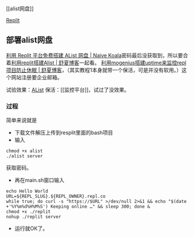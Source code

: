 [[alist网盘]]

[Replit](https://replit.com/)
## 部署alist网盘
[利用 Replit 平台免费搭建 AList 网盘 | Naive Koala](https://www.xalaok.top/post/alist-on-replit/)密码最后没获取到，所以要合着[利用replit搭建Alist | 舒夏博客](https://sxbai.com/2022/11/11/replit-alist/)一起看。
[利用mogenius搭建uptime来监控repl项目防止休眠 | 舒夏博客](https://sxbai.com/2022/11/11/mogenius-uptime-kuma/)，（其实教程1本身就带一个保活，可是并没有软用。）这个网站注册要企业邮箱。

试验效果：[AList](https://9220bb7f-85a4-44e6-aa3a-3432dd2d8e60-00-1h2a5259j87a7.pike.replit.dev/)
保活：[[监控平台]]，试过了没效果。
### 过程

简单来说就是
- 下载文件解压上传到resplit里面的bash项目
- 输入
```
chmod +x alist
./alist server
````
获取密码。
- 再在main.sh窗口输入
```
echo Hello World
URL=${REPL_SLUG}.${REPL_OWNER}.repl.co
while true; do curl -s "https://$URL" >/dev/null 2>&1 && echo "$(date +'%Y%m%d%H%M%S') Keeping online …" && sleep 300; done &
chmod +x ./replit
nohup ./replit server

````
- 运行就OK了。